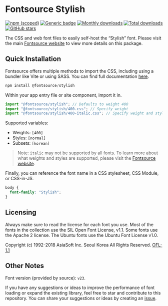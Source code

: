 # Fontsource Stylish

[![npm (scoped)](https://img.shields.io/npm/v/@fontsource/stylish?color=brightgreen)](https://www.npmjs.com/package/@fontsource/stylish) [![Generic badge](https://img.shields.io/badge/fontsource-passing-brightgreen)](https://github.com/fontsource/fontsource) [![Monthly downloads](https://badgen.net/npm/dm/@fontsource/stylish)](https://github.com/fontsource/fontsource) [![Total downloads](https://badgen.net/npm/dt/@fontsource/stylish)](https://github.com/fontsource/fontsource) [![GitHub stars](https://img.shields.io/github/stars/fontsource/fontsource.svg?style=social&label=Star)](https://github.com/fontsource/fontsource/stargazers)

The CSS and web font files to easily self-host the “Stylish” font. Please visit the main [Fontsource website](https://fontsource.org/fonts/stylish) to view more details on this package.

## Quick Installation

Fontsource offers multiple methods to import the CSS, including using a bundler like Vite or using SASS. You can find full documentation [here](https://fontsource.org/docs/getting-started/introduction).

```javascript
npm install @fontsource/stylish
```

Within your app entry file or site component, import it in.

```javascript
import "@fontsource/stylish"; // Defaults to weight 400
import "@fontsource/stylish/400.css"; // Specify weight
import "@fontsource/stylish/400-italic.css"; // Specify weight and style
```

Supported variables:
- Weights: `[400]`
- Styles: `[normal]`
- Subsets: `[korean]`

> Note: `italic` may not be supported by all fonts. To learn more about what weights and styles are supported, please visit the [Fontsource website](https://fontsource.org/fonts/stylish).

Finally, you can reference the font name in a CSS stylesheet, CSS Module, or CSS-in-JS.

```css
body {
  font-family: "Stylish";
}
```

## Licensing
Always make sure to read the license for each font you use. Most of the fonts in the collection use the SIL Open Font License, v1.1. Some fonts use the Apache 2 license. The Ubuntu fonts use the Ubuntu Font License v1.0.

Copyright (c) 1992-2018 AsiaSoft Inc. Seoul Korea All Rights Reserved.
[OFL-1.1](https://openfontlicense.org)

## Other Notes
Font version (provided by source): `v23`.

If you have any suggestions or ideas to improve the performance of font loading or expand the existing library, feel free to star and contribute to this repository. You can share your suggestions or ideas by creating an [issue](https://github.com/fontsource/fontsource/issues).